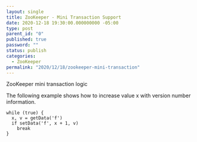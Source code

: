 ```yaml
---
layout: single
title: ZooKeeper - Mini Transaction Support
date: 2020-12-18 19:30:00.000000000 -05:00
type: post
parent_id: "0"
published: true
password: ""
status: publish
categories:
  - ZooKeeper
permalink: "2020/12/18/zookeeper-mini-transaction"
---
```


ZooKeeper mini transaction logic

The following example shows how to increase value x with version number information.

```
while (true) {
  x, v = getData('f')
  if setData('f', x + 1, v)
    break
}
```
